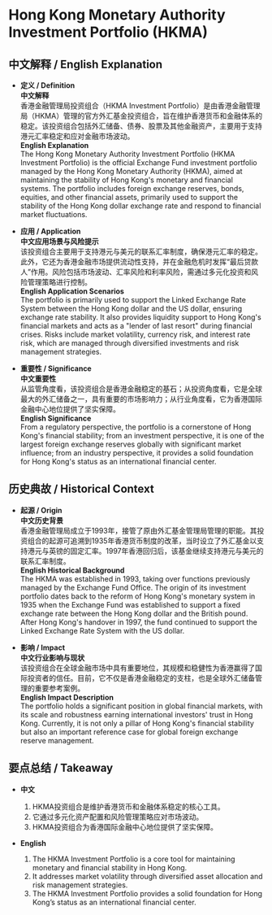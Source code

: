 # Hong Kong Monetary Authority Investment Portfolio (HKMA)

## 中文解释 / English Explanation

* **定义 / Definition**  
  **中文解释**  
  香港金融管理局投资组合（HKMA Investment Portfolio）是由香港金融管理局（HKMA）管理的官方外汇基金投资组合，旨在维护香港货币和金融体系的稳定。该投资组合包括外汇储备、债券、股票及其他金融资产，主要用于支持港元汇率稳定和应对金融市场波动。  
  **English Explanation**  
  The Hong Kong Monetary Authority Investment Portfolio (HKMA Investment Portfolio) is the official Exchange Fund investment portfolio managed by the Hong Kong Monetary Authority (HKMA), aimed at maintaining the stability of Hong Kong's monetary and financial systems. The portfolio includes foreign exchange reserves, bonds, equities, and other financial assets, primarily used to support the stability of the Hong Kong dollar exchange rate and respond to financial market fluctuations.

* **应用 / Application**  
  **中文应用场景与风险提示**  
  该投资组合主要用于支持港元与美元的联系汇率制度，确保港元汇率的稳定。此外，它还为香港金融市场提供流动性支持，并在金融危机时发挥“最后贷款人”作用。风险包括市场波动、汇率风险和利率风险，需通过多元化投资和风险管理策略进行控制。  
  **English Application Scenarios**  
  The portfolio is primarily used to support the Linked Exchange Rate System between the Hong Kong dollar and the US dollar, ensuring exchange rate stability. It also provides liquidity support to Hong Kong's financial markets and acts as a "lender of last resort" during financial crises. Risks include market volatility, currency risk, and interest rate risk, which are managed through diversified investments and risk management strategies.

* **重要性 / Significance**  
  **中文重要性**  
  从监管角度看，该投资组合是香港金融稳定的基石；从投资角度看，它是全球最大的外汇储备之一，具有重要的市场影响力；从行业角度看，它为香港国际金融中心地位提供了坚实保障。  
  **English Significance**  
  From a regulatory perspective, the portfolio is a cornerstone of Hong Kong's financial stability; from an investment perspective, it is one of the largest foreign exchange reserves globally with significant market influence; from an industry perspective, it provides a solid foundation for Hong Kong's status as an international financial center.

## 历史典故 / Historical Context

* **起源 / Origin**  
  **中文历史背景**  
  香港金融管理局成立于1993年，接管了原由外汇基金管理局管理的职能。其投资组合的起源可追溯到1935年香港货币制度的改革，当时设立了外汇基金以支持港元与英镑的固定汇率。1997年香港回归后，该基金继续支持港元与美元的联系汇率制度。  
  **English Historical Background**  
  The HKMA was established in 1993, taking over functions previously managed by the Exchange Fund Office. The origin of its investment portfolio dates back to the reform of Hong Kong's monetary system in 1935 when the Exchange Fund was established to support a fixed exchange rate between the Hong Kong dollar and the British pound. After Hong Kong's handover in 1997, the fund continued to support the Linked Exchange Rate System with the US dollar.

* **影响 / Impact**  
  **中文行业影响与现状**  
  该投资组合在全球金融市场中具有重要地位，其规模和稳健性为香港赢得了国际投资者的信任。目前，它不仅是香港金融稳定的支柱，也是全球外汇储备管理的重要参考案例。  
  **English Impact Description**  
  The portfolio holds a significant position in global financial markets, with its scale and robustness earning international investors' trust in Hong Kong. Currently, it is not only a pillar of Hong Kong's financial stability but also an important reference case for global foreign exchange reserve management.

## 要点总结 / Takeaway

* **中文**  
  1. HKMA投资组合是维护香港货币和金融体系稳定的核心工具。
  2. 它通过多元化资产配置和风险管理策略应对市场波动。
  3. HKMA投资组合为香港国际金融中心地位提供了坚实保障。

* **English**
  1. The HKMA Investment Portfolio is a core tool for maintaining monetary and financial stability in Hong Kong.
  2. It addresses market volatility through diversified asset allocation and risk management strategies.
  3. The HKMA Investment Portfolio provides a solid foundation for Hong Kong’s status as an international financial center.